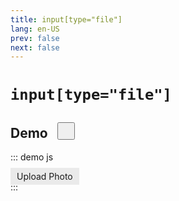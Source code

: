 ```yaml
---
title: input[type="file"]
lang: en-US
prev: false
next: false
---
```


<Icon iconSuffix="js" />

# `input[type="file"]`

## Demo <Button icon="codepen" type="link" link="https://codepen.io/uvoro/pen/bXMbwo" style="width: 28px; height: 28px; margin-left: 10px;" />

::: demo js

<html>
  <div class="demo-code-block">
    <input
      type="file"
      id="input-file"
      name="input-file"
      accept="image/*"
      onchange={handleFileChange}
      hidden
    />
    <label class="btn-upload" for="input-file" role="button">
      Upload Photo
    </label>
  </div>
</html>
<script>
(() => {
// handles changes in input[type="file"]
const handleFileChange = () => {
  const fileUploader = document.querySelector('#input-file');
  const getFile = fileUploader.files
  if (getFile.length !== 0) {
    const uploadedFile = getFile[0];
    readFile(uploadedFile);
  }
}
// FileReader
const readFile = (uploadedFile) => {
  if (uploadedFile) {
    const reader = new FileReader();
    reader.onload = () => {
      const parent = document.querySelector('.preview-box');
      // render html for a preview of image uploaded
      parent.innerHTML = `<img class="preview-content" src=${reader.result} />`;
    };
    // reader converts image file to Data URL
    reader.readAsDataURL(uploadedFile);
  }
};
})();
</script>
<style>
  .btn-upload {
    padding: 5px 10px;
    background-color: #eaeaea;
    cursor: pointer;
  }
</style>
:::

<related-links :links="[{ title: 'Input type file', url: 'https://developer.mozilla.org/en-US/docs/Web/HTML/Element/input/file', site: 'MDN' }, { title: 'FileReader', url: 'https://developer.mozilla.org/en-US/docs/Web/API/FileReader', site: 'MDN' }]" />
